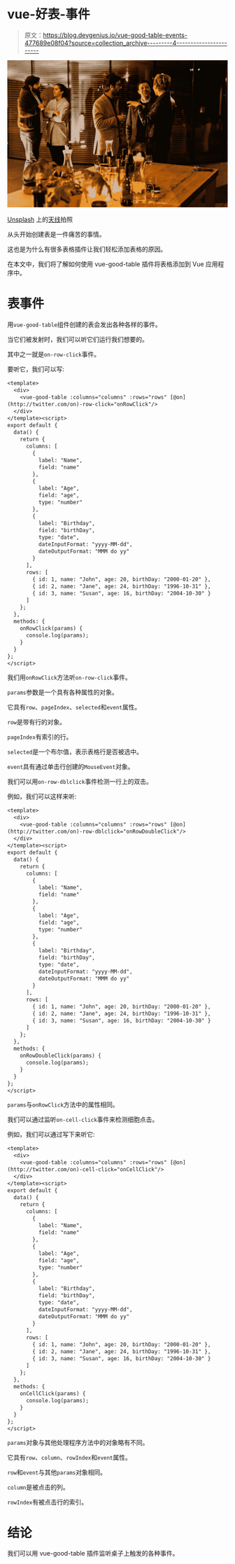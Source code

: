 # vue-好表-事件

> 原文：<https://blog.devgenius.io/vue-good-table-events-477689e08f04?source=collection_archive---------4----------------------->

![](img/6f712c543e879016b0e7813fa3720367.png)

[Unsplash](https://unsplash.com?utm_source=medium&utm_medium=referral) 上的[天线](https://unsplash.com/@antenna?utm_source=medium&utm_medium=referral)拍照

从头开始创建表是一件痛苦的事情。

这也是为什么有很多表格插件让我们轻松添加表格的原因。

在本文中，我们将了解如何使用 vue-good-table 插件将表格添加到 Vue 应用程序中。

# 表事件

用`vue-good-table`组件创建的表会发出各种各样的事件。

当它们被发射时，我们可以听它们运行我们想要的。

其中之一就是`on-row-click`事件。

要听它，我们可以写:

```
<template>
  <div>
    <vue-good-table :columns="columns" :rows="rows" [@on](http://twitter.com/on)-row-click="onRowClick"/>
  </div>
</template><script>
export default {
  data() {
    return {
      columns: [
        {
          label: "Name",
          field: "name"
        },
        {
          label: "Age",
          field: "age",
          type: "number"
        },
        {
          label: "Birthday",
          field: "birthDay",
          type: "date",
          dateInputFormat: "yyyy-MM-dd",
          dateOutputFormat: "MMM do yy"
        }
      ],
      rows: [
        { id: 1, name: "John", age: 20, birthDay: "2000-01-20" },
        { id: 2, name: "Jane", age: 24, birthDay: "1996-10-31" },
        { id: 3, name: "Susan", age: 16, birthDay: "2004-10-30" }
      ]
    };
  },
  methods: {
    onRowClick(params) {
      console.log(params);
    }
  }
};
</script>
```

我们用`onRowClick`方法听`on-row-click`事件。

`params`参数是一个具有各种属性的对象。

它具有`row`、`pageIndex`、`selected`和`event`属性。

`row`是带有行的对象。

`pageIndex`有索引的行。

`selected`是一个布尔值，表示表格行是否被选中。

`event`具有通过单击行创建的`MouseEvent`对象。

我们可以用`on-row-dblclick`事件检测一行上的双击。

例如，我们可以这样来听:

```
<template>
  <div>
    <vue-good-table :columns="columns" :rows="rows" [@on](http://twitter.com/on)-row-dblclick="onRowDoubleClick"/>
  </div>
</template><script>
export default {
  data() {
    return {
      columns: [
        {
          label: "Name",
          field: "name"
        },
        {
          label: "Age",
          field: "age",
          type: "number"
        },
        {
          label: "Birthday",
          field: "birthDay",
          type: "date",
          dateInputFormat: "yyyy-MM-dd",
          dateOutputFormat: "MMM do yy"
        }
      ],
      rows: [
        { id: 1, name: "John", age: 20, birthDay: "2000-01-20" },
        { id: 2, name: "Jane", age: 24, birthDay: "1996-10-31" },
        { id: 3, name: "Susan", age: 16, birthDay: "2004-10-30" }
      ]
    };
  },
  methods: {
    onRowDoubleClick(params) {
      console.log(params);
    }
  }
};
</script>
```

`params`与`onRowClick`方法中的属性相同。

我们可以通过监听`on-cell-click`事件来检测细胞点击。

例如，我们可以通过写下来听它:

```
<template>
  <div>
    <vue-good-table :columns="columns" :rows="rows" [@on](http://twitter.com/on)-cell-click="onCellClick"/>
  </div>
</template><script>
export default {
  data() {
    return {
      columns: [
        {
          label: "Name",
          field: "name"
        },
        {
          label: "Age",
          field: "age",
          type: "number"
        },
        {
          label: "Birthday",
          field: "birthDay",
          type: "date",
          dateInputFormat: "yyyy-MM-dd",
          dateOutputFormat: "MMM do yy"
        }
      ],
      rows: [
        { id: 1, name: "John", age: 20, birthDay: "2000-01-20" },
        { id: 2, name: "Jane", age: 24, birthDay: "1996-10-31" },
        { id: 3, name: "Susan", age: 16, birthDay: "2004-10-30" }
      ]
    };
  },
  methods: {
    onCellClick(params) {
      console.log(params);
    }
  }
};
</script>
```

`params`对象与其他处理程序方法中的对象略有不同。

它具有`row`、`column`、`rowIndex`和`event`属性。

`row`和`event`与其他`params`对象相同。

`column`是被点击的列。

`rowIndex`有被点击行的索引。

# 结论

我们可以用 vue-good-table 插件监听桌子上触发的各种事件。